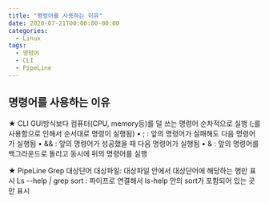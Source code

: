```yaml
---
title: "명령어를 사용하는 이유"
date: 2020-07-21T00:00:00-00:00
categories:
  - Linux
tags:
  - 명령어
  - CLI  
  - PipeLine
---
```


## 명령어를 사용하는 이유

★ CLI
GUI방식보다 컴퓨터(CPU, memory등)를 덜 쓰는 명령어
순차적으로 실행 (;를 사용함으로 인해서 순서대로 명령이 실행됨)
	• ; : 앞의 명령어가 실패해도 다음 명령어가 실행됨
	• && : 앞의 명령어가 성공했을 때 다음 명령어가 실행됨
	• & : 앞의 명령어를 백그라운드로 돌리고 동시에 뒤의 명령어를 실행

★ PipeLine
Grep 대상단어 대상파일: 대상파일 안에서 대상단어에 해당하는 행만 표시
Ls --help *|* grep sort : 파이프로 연결해서 ls-help 안의 sort가 포함되어 있는 곳만 표시
